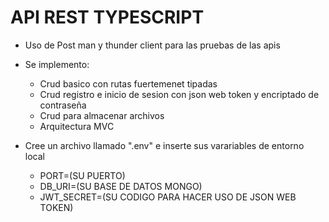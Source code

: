 # API REST TYPESCRIPT

- Uso de Post man y thunder client para las pruebas de las apis
- Se implemento:

  - Crud basico con rutas fuertemenet tipadas
  - Crud registro e inicio de sesion con json web token y encriptado de contraseña
  - Crud para almacenar archivos
  - Arquitectura MVC

- Cree un archivo llamado ".env" e inserte sus varariables de entorno local
  - PORT=(SU PUERTO)
  - DB_URI=(SU BASE DE DATOS MONGO)
  - JWT_SECRET=(SU CODIGO PARA HACER USO DE JSON WEB TOKEN)
